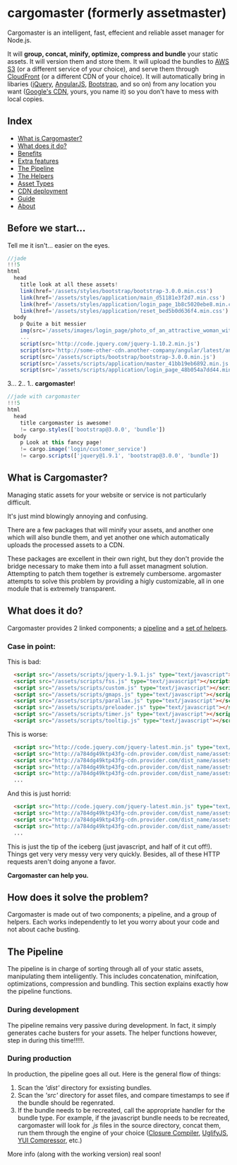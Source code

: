 cargomaster (formerly assetmaster)
===========

Cargomaster is an intelligent, fast, effecient and reliable asset manager for Node.js.

It will **group, concat, minify, optimize, compress and bundle** your static assets. It will version them and store them. It will upload the bundles to [AWS S3]() (or a different service of your choice), and serve them through [CloudFront]() (or a different CDN of your choice). It will automatically bring in libaries ([jQuery](http://jquery.com), [AngularJS](), [Bootstrap](), and so on) from any location you want ([Google's CDN](), yours, you name it) so you don't have to mess with local copies. 

Index
-----

- [What is Cargomaster?](#what-is-cargomaster)
- [What does it do?](#what-does-it-do)
- [Benefits](#benefits)
- [Extra features](#more-features)
- [The Pipeline](#the-pipeline)
- [The Helpers](#the-helpers)
- [Asset Types](#asset-types)
- [CDN deployment](#cdn-deployment)
- [Guide](#guide)
- [About](#about)

Before we start...
------------------

Tell me it isn't... easier on the eyes.

```js
//jade
!!!5
html
  head
    title look at all these assets!
    link(href='/assets/styles/bootstrap/bootstrap-3.0.0.min.css')
    link(href='/assets/styles/application/main_d51181e3f2d7.min.css')
    link(href='/assets/styles/application/login_page_1b8c5020ebe8.min.css')
    link(href='/assets/styles/application/reset_bed5b0d636f4.min.css')
  body
    p Quite a bit messier
    img(src='/assets/images/login_page/photo_of_an_attractive_woman_with_a_headset_representing_our_companys_excellent_customer_service.optimized.jpg')
    ...
    script(src='http://code.jquery.com/jquery-1.10.2.min.js')
    script(src='http://some-other-cdn.another-company/angular/latest/angularjs.min.js')
    script(src='/assets/scripts/bootstrap/bootstrap-3.0.0.min.js')
    script(src='/assets/scripts/application/master_41bb19eb6892.min.js')
    script(src='/assets/scripts/application/login_page_48b054a7dd44.min.js')
```
3... 2.. 1.. **cargomaster**!

```js
//jade with cargomaster
!!!5
html
  head
    title cargomaster is awesome!
    != cargo.styles(['bootstrap@3.0.0', 'bundle'])
  body
    p Look at this fancy page!
    != cargo.image('login/customer_service')
    != cargo.scripts(['jquery@1.9.1', 'bootstrap@3.0.0', 'bundle'])
```

What is Cargomaster?
--------------------
Managing static assets for your website or service is not particularly difficult.

It's just mind blowingly annoying and confusing.

There are a few packages that will minify your assets, and another one which will also bundle them, and yet another one which automatically uploads the processed assets to a CDN.

These packages are excellent in their own right, but they don't provide the bridge necessary to make them into a full asset managment solution. Attempting to patch them together is extremely cumbersome. argomaster attempts to solve this problem by providing a higly customizable, all in one module that is extremely transparent.

What does it do?
----------------

Cargomaster provides 2 linked components; a [pipeline](#the-pipeline) and a [set of helpers](#the-helpers).
### Case in point: ###

This is bad:

```html
  <script src="/assets/scripts/jquery-1.9.1.js" type="text/javascript"></script>
  <script src="/assets/scripts/fss.js" type="text/javascript"></script>
  <script src="/assets/scripts/custom.js" type="text/javascript"></script>
  <script src="/assets/scripts/gmaps.js" type="text/javascript"></script>
  <script src="/assets/scripts/parallax.js" type="text/javascript"></script>
  <script src="/assets/scripts/preloader.js" type="text/javascript"></script>
  <script src="/assets/scripts/timer.js" type="text/javascript"></script>
  <script src="/assets/scripts/tooltip.js" type="text/javascript"></script>
```

This is worse:

```html
  <script src="http://code.jquery.com/jquery-latest.min.js" type="text/javascript"></script>
  <script src="http://a784dg49ktp43fg-cdn.provider.com/dist_name/assets/scripts/fss.js" type="text/javascript"></script>
  <script src="http://a784dg49ktp43fg-cdn.provider.com/dist_name/assets/scripts/custom.js" type="text/javascript"></script>
  <script src="http://a784dg49ktp43fg-cdn.provider.com/dist_name/assets/scripts/gmaps.js" type="text/javascript"></script>
  <script src="http://a784dg49ktp43fg-cdn.provider.com/dist_name/assets/scripts/parallax.js" type="text/javascript"></script>
  ...
```

And this is just horrid:

```html
  <script src="http://code.jquery.com/jquery-latest.min.js" type="text/javascript"></script>
  <script src="http://a784dg49ktp43fg-cdn.provider.com/dist_name/assets/scripts/fss_5d91820ee16d.js" type="text/javascript"></script>
  <script src="http://a784dg49ktp43fg-cdn.provider.com/dist_name/assets/scripts/custom_48b054a7dd44.js" type="text/javascript"></script>
  <script src="http://a784dg49ktp43fg-cdn.provider.com/dist_name/assets/scripts/gmaps_1ba4e36ac124.js" type="text/javascript"></script>
  ...
```

This is just the tip of the iceberg (just javascript, and half of it cut off!). Things get very very messy very very quickly. Besides, all of these HTTP requests aren't doing anyone a favor. 

**Cargomaster can help you.**

How does it solve the problem?
----
Cargomaster is made out of two components; a pipeline, and a group of helpers. Each works independently to let you worry about your code and not about cache busting.

The Pipeline
------------
The pipeline is in charge of sorting through all of your static assets, manipulating them inteliigently. This includes concatenation, minifcation, optimizations, compression and bundling. This section explains exactly how the pipeline functions.
### During development ###
The pipeline remains very passive during development. In fact, it simply generates cache busters for your assets. The helper functions however, step in during this time!!!!!.
### During production ####
In production, the pipeline goes all out. Here is the general flow of things:

1. Scan the *'dist'* directory for exsisting bundles.
2. Scan the *'src'* directory for asset files, and compare timestamps to see if the bundle should be regenrated.
3. If the bundle needs to be recreated, call the appropriate handler for the bundle type. For example, if the javascript bundle needs to be recreated, cargomaster will look for *.js* files in the source directory, concat them, run them through the engine of your choice ([Closure Compiler](https://developers.google.com/closure/compiler/), [UglifyJS](https://github.com/mishoo/UglifyJS2), [YUI Compressor](http://yui.github.io/yuicompressor/), etc.)

More info (along with the working version) real soon!
